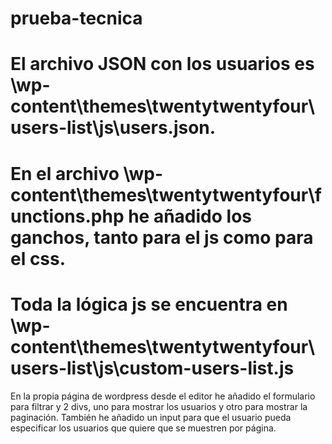 ﻿# prueba-tecnica
# El archivo JSON con los usuarios es \wp-content\themes\twentytwentyfour\users-list\js\users.json.
# En el archivo \wp-content\themes\twentytwentyfour\functions.php he añadido los ganchos, tanto para el js como para el css.
# Toda la lógica js se encuentra en \wp-content\themes\twentytwentyfour\users-list\js\custom-users-list.js
En la propia página de wordpress desde el editor he añadido el formulario para filtrar y 2 divs, uno para mostrar los usuarios y otro para mostrar la paginación. 
También he añadido un input para que el usuario pueda especificar los usuarios que quiere que se muestren por página.
